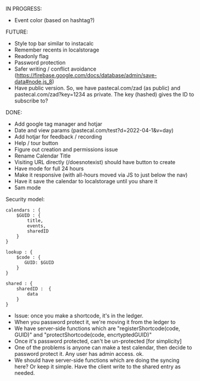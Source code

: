 IN PROGRESS:

- Event color (based on hashtag?)

FUTURE:

- Style top bar similar to instacalc
- Remember recents in localstorage
- Readonly flag
- Password protection
- Safer writing / conflict avoidance (https://firebase.google.com/docs/database/admin/save-data#node.js_8)
- Have public version. So, we have pastecal.com/zad (as public) and pastecal.com/zad?key=1234 as private. The key (hashed) gives the ID to subscribe to?

DONE:

- Add google tag manager and hotjar
- Date and view params (pastecal.com/test?d=2022-04-1&v=day)
- Add hotjar for feedback / recording
- Help / tour button
- Figure out creation and permissions issue
- Rename Calendar Title
- Visiting URL directly (/doesnotexist) should have button to create
- Have mode for full 24 hours
- Make it responsive (with all-hours moved via JS to just below the nav)
- Have it save the calendar to localstorage until you share it
- 5am mode

Security model:

```
calendars : {
    $GUID : {
        title,
        events,
        sharedID
    }
}

lookup : {
    $code : {
       GUID: $GUID
    }
}

shared : {
    sharedID :  {
        data
    }
}
```

- Issue: once you make a shortcode, it's in the ledger.
- When you password protect it, we're moving it from the ledger to
- We have server-side functions which are "registerShortcode(code, GUID)" and "protectShortcode(code, encrtyptedGUID)"
- Once it's password protected, can't be un-protected [for simplicity]
- One of the problems is anyone can make a test calendar, then decide to password protect it. Any user has admin access. ok.
- We should have server-side functions which are doing the syncing here? Or keep it simple. Have the client write to the shared entry as needed.
